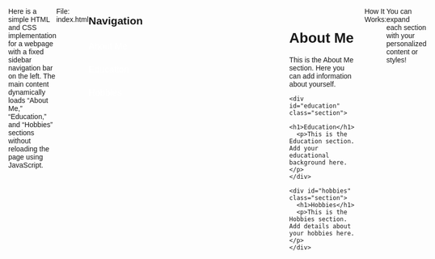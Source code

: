 Here is a simple HTML and CSS implementation for a webpage with a fixed sidebar navigation bar on the left. The main content dynamically loads “About Me,” “Education,” and “Hobbies” sections without reloading the page using JavaScript.

File: index.html

<!DOCTYPE html>
<html lang="en">
<head>
  <meta charset="UTF-8">
  <meta name="viewport" content="width=device-width, initial-scale=1.0">
  <title>Single Page Navigation</title>
  <style>
    body {
      margin: 0;
      font-family: Arial, sans-serif;
      display: flex;
    }

    /* Sidebar styling */
    .sidebar {
      width: 250px;
      height: 100vh;
      background-color: #333;
      color: white;
      display: flex;
      flex-direction: column;
      position: fixed;
      padding: 20px;
    }

    .sidebar a {
      text-decoration: none;
      color: white;
      padding: 10px 0;
      margin: 5px 0;
      display: block;
      font-size: 18px;
    }

    .sidebar a:hover {
      background-color: #555;
      padding-left: 10px;
      transition: 0.3s;
    }

    /* Main content styling */
    .content {
      margin-left: 270px;
      padding: 20px;
      flex: 1;
    }

    .section {
      display: none;
    }

    .section.active {
      display: block;
    }
  </style>
</head>
<body>
  <!-- Sidebar -->
  <div class="sidebar">
    <h2>Navigation</h2>
    <a href="#" onclick="loadSection('about')">About Me</a>
    <a href="#" onclick="loadSection('education')">Education</a>
    <a href="#" onclick="loadSection('hobbies')">Hobbies</a>
  </div>

  <!-- Main Content -->
  <div class="content">
    <div id="about" class="section active">
      <h1>About Me</h1>
      <p>This is the About Me section. Here you can add information about yourself.</p>
    </div>

    <div id="education" class="section">
      <h1>Education</h1>
      <p>This is the Education section. Add your educational background here.</p>
    </div>

    <div id="hobbies" class="section">
      <h1>Hobbies</h1>
      <p>This is the Hobbies section. Add details about your hobbies here.</p>
    </div>
  </div>

  <!-- JavaScript -->
  <script>
    function loadSection(sectionId) {
      // Hide all sections
      document.querySelectorAll('.section').forEach(section => {
        section.classList.remove('active');
      });

      // Show the selected section
      document.getElementById(sectionId).classList.add('active');
    }
  </script>
</body>
</html>

How It Works:

	1.	Navigation Bar:
	•	The sidebar is fixed on the left using CSS. It includes links to “About Me,” “Education,” and “Hobbies.”
	2.	Content Area:
	•	The main content is displayed in a separate div to the right of the sidebar.
	3.	Dynamic Loading:
	•	Clicking on a link calls the loadSection() JavaScript function, which shows the corresponding section and hides others.
	4.	Default Section:
	•	The “About Me” section is shown by default (class="active").

You can expand each section with your personalized content or styles!